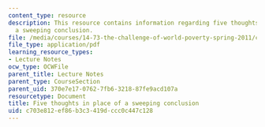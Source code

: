 ```yaml
---
content_type: resource
description: This resource contains information regarding five thoughts in place of
  a sweeping conclusion.
file: /media/courses/14-73-the-challenge-of-world-poverty-spring-2011/c703e812ef86b3c3419dccc0c447c128_MIT14_73S11_Lec26_slides.pdf
file_type: application/pdf
learning_resource_types:
- Lecture Notes
ocw_type: OCWFile
parent_title: Lecture Notes
parent_type: CourseSection
parent_uid: 370e7e17-0762-7fb6-3218-87fe9acd107a
resourcetype: Document
title: Five thoughts in place of a sweeping conclusion
uid: c703e812-ef86-b3c3-419d-ccc0c447c128
---
```

